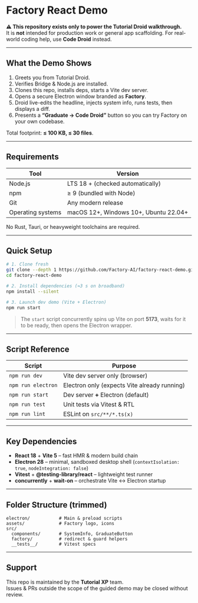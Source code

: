 # Factory React Demo

**⚠️  This repository exists **only** to power the Tutorial Droid walkthrough.**  
It is **not** intended for production work or general app scaffolding. For real-world coding help, use **Code Droid** instead.

---

## What the Demo Shows

1. Greets you from Tutorial Droid.  
2. Verifies Bridge & Node.js are installed.  
3. Clones this repo, installs deps, starts a Vite dev server.  
4. Opens a secure Electron window branded as **Factory**.  
5. Droid live-edits the headline, injects system info, runs tests, then displays a diff.  
6. Presents a **“Graduate → Code Droid”** button so you can try Factory on your own codebase.

Total footprint: **≤ 100 KB, ≤ 30 files**.

---

## Requirements

| Tool | Version |
|------|---------|
| Node.js | LTS 18 + (checked automatically) |
| npm    | ≥ 9 (bundled with Node) |
| Git    | Any modern release |
| Operating systems | macOS 12+, Windows 10+, Ubuntu 22.04+ |

No Rust, Tauri, or heavyweight toolchains are required.

---

## Quick Setup

```bash
# 1. Clone fresh
git clone --depth 1 https://github.com/Factory-AI/factory-react-demo.git
cd factory-react-demo

# 2. Install dependencies (≈3 s on broadband)
npm install --silent

# 3. Launch dev demo (Vite + Electron)
npm run start
```

> The `start` script concurrently spins up Vite on port **5173**, waits for it to be ready, then opens the Electron wrapper.

---

## Script Reference

| Script | Purpose |
|--------|---------|
| `npm run dev` | Vite dev server only (browser) |
| `npm run electron` | Electron only (expects Vite already running) |
| `npm run start` | Dev server **+** Electron (default) |
| `npm run test` | Unit tests via Vitest & RTL |
| `npm run lint` | ESLint on `src/**/*.ts(x)` |

---

## Key Dependencies

- **React 18** + **Vite 5** – fast HMR & modern build chain  
- **Electron 28** – minimal, sandboxed desktop shell (`contextIsolation: true`, `nodeIntegration: false`)  
- **Vitest** + **@testing-library/react** – lightweight test runner  
- **concurrently** + **wait-on** – orchestrate Vite ↔ Electron startup

---

## Folder Structure (trimmed)

```
electron/           # Main & preload scripts
assets/             # Factory logo, icons
src/
  components/       # SystemInfo, GraduateButton
  factory/          # redirect & guard helpers
  __tests__/        # Vitest specs
```

---

## Support

This repo is maintained by the **Tutorial XP** team.  
Issues & PRs outside the scope of the guided demo may be closed without review.
